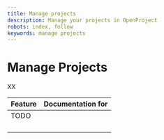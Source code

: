 ```yaml
---
title: Manage projects
description: Manage your projects in OpenProject
robots: index, follow
keywords: manage projects
---
```


# Manage Projects

XX

| Feature                                                      | Documentation for |
| ------------------------------------------------------------ | ----------------- |
| TODO |                   |
|                                                              |                   |
|                                                              |                   |
|                                                              |                   |
|                                                              |                   |

